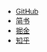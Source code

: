 - [GitHub](https://lihuanji.github.io/2018/02/10/tcp/)
- [简书](https://www.jianshu.com/p/54f2140d69f7)
- [掘金](https://juejin.im/post/5a7e939cf265da4e747fb016)
- [知乎](https://zhuanlan.zhihu.com/p/33743161)